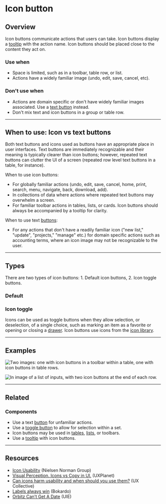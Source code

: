 # Icon button

<ComponentVisual
  height="450"
  figmaUrl="https://www.figma.com/embed?embed_host=share&url=https%3A%2F%2Fwww.figma.com%2Ffile%2FVFIsI7H3lTMQMqu7pG4qjq%2FForge-Content%3Fnode-id%3D487%253A915"
  storybookUrl="https://forge.tylerdev.io/main/?path=/story/components-icon-button--default" />

## Overview

Icon buttons communicate actions that users can take. Icon buttons display a [tooltip](/components/tooltip) with the action name. Icon buttons should be placed close to the content they act on. 

### Use when

- Space is limited, such as in a toolbar, table row, or list.
- Actions have a widely familiar image (undo, edit, save, cancel, etc).

### Don't use when

- Actions are domain specific or don't have widely familiar images associated. Use a [text button](/components/button) instead.
 - Don't mix text and icon buttons in a group or table row.

---

## When to use: Icon vs text buttons
Both text buttons and icons used as buttons have an appropriate place in user interfaces. Text buttons are immediately recognizable and their meaning is typically clearer than icon buttons; however, repeated text buttons can clutter the UI of a screen (repeated row level text buttons in a table, for instance).

When to use icon buttons:

- For globally familiar actions (undo, edit, save, cancel, home, print, search, menu, navigate, back, download, add).
- In collections of data where actions where repeated text buttons may overwhelm a screen.
- For familiar toolbar actions in tables, lists, or cards. Icon buttons should always be accompanied by a tooltip for clarity.

When to use text [buttons](/components/buttons/button):

- For any actions that don't have a readily familiar icon ("new list," "update", "projects," "manage" etc.)
for domain specific actions such as accounting terms, where an icon image may not be recognizable to the user.

---
## Types

There are two types of icon buttons: 1. Default icon buttons, 2. Icon toggle buttons.

### Default 

### Icon toggle

Icons can be used as toggle buttons when they allow selection, or deselection, of a single choice, such as marking an item as a favorite or opening or closing a [drawer](/components/drawer). Icon buttons use icons from the [icon library](/icon-library). 

---

## Examples

<ImageBlock padded={false} caption="1. Icon buttons may be used to indicate actions within rows in a table. 2. Icon buttons may be used as actions within a toolbar.">

![Two images: one with icon buttons in a toolbar within a table, one with icon buttons in table rows.](/img/components/icon-button/icon-buttons.png)

</ImageBlock>

<ImageBlock padded={false} caption="3. Icon buttons may be used to indicate actions within a list.">

![In image of a list of inputs, with two icon buttons at the end of each row.](/img/components/icon-button/icon-buttons-2.png)

</ImageBlock>

---

## Related

### Components
- Use a text [button](/components/button) for unfamiliar actions.
- Use a [toggle button](/components/button-toggle) to allow for selection within a set. 
- Icon buttons may be used in [tables](/components/table), [lists](/components/list), or toolbars.
- Use a [tooltip](/components/tooltip) with icon buttons.

---

## Resources 

- [Icon Usability](https://www.nngroup.com/articles/icon-usability/) (Nielsen Norman Group)
- [Visual Perception. Icons vs Copy in UI.](https://uxplanet.org/visual-perception-icons-vs-copy-in-ui-cd8e1a2f8af0) (UXPlanet)
- [Can icons harm usability and when should you use them?](https://uxdesign.cc/when-should-i-be-using-icons-63e7448202c4) (UX Collective)
- [Labels always win](http://bokardo.com/archives/labels-always-win/) (Bokardo)
- [Orbitz Can’t Get A Date](https://archive.uie.com/brainsparks/2006/02/20/orbitz-cant-get-a-date/) (UIE)
